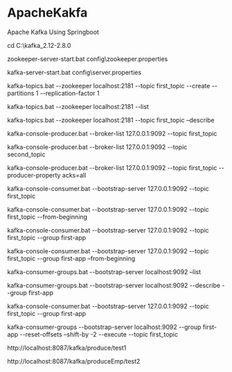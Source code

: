 # ApacheKakfa
Apache Kafka Using Springboot

cd C:\kafka_2.12-2.8.0

zookeeper-server-start.bat config\zookeeper.properties

kafka-server-start.bat config\server.properties

kafka-topics.bat --zookeeper localhost:2181 --topic first_topic --create --partitions 1 --replication-factor 1

kafka-topics.bat --zookeeper localhost:2181 --list 

kafka-topics.bat --zookeeper localhost:2181 --topic first_topic –describe


kafka-console-producer.bat --broker-list 127.0.0.1:9092 --topic first_topic

kafka-console-producer.bat --broker-list 127.0.0.1:9092 --topic second_topic

kafka-console-producer.bat --broker-list 127.0.0.1:9092 --topic first_topic --producer-property acks=all


kafka-console-consumer.bat --bootstrap-server 127.0.0.1:9092 --topic first_topic

kafka-console-consumer.bat --bootstrap-server 127.0.0.1:9092 --topic first_topic --from-beginning

kafka-console-consumer.bat --bootstrap-server 127.0.0.1:9092 --topic first_topic --group first-app

kafka-console-consumer.bat --bootstrap-server 127.0.0.1:9092 --topic first_topic --group first-app –from-beginning

kafka-consumer-groups.bat --bootstrap-server localhost:9092 –list
 
kafka-consumer-groups.bat --bootstrap-server localhost:9092 --describe --group first-app

kafka-console-consumer.bat --bootstrap-server 127.0.0.1:9092 --topic first_topic --group first-app

kafka-consumer-groups --bootstrap-server localhost:9092 --group first-app --reset-offsets –shift-by -2 --execute --topic first_topic


http://localhost:8087/kafka/produce/test1

http://localhost:8087/kafka/produceEmp/test2


